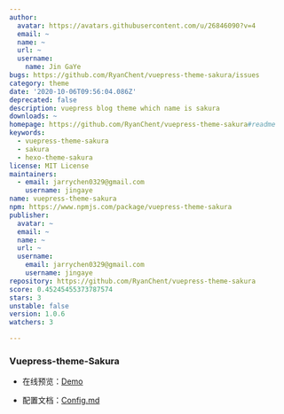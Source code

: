 ```yaml
---
author:
  avatar: https://avatars.githubusercontent.com/u/26846090?v=4
  email: ~
  name: ~
  url: ~
  username:
    name: Jin GaYe
bugs: https://github.com/RyanChent/vuepress-theme-sakura/issues
category: theme
date: '2020-10-06T09:56:04.086Z'
deprecated: false
description: vuepress blog theme which name is sakura
downloads: ~
homepage: https://github.com/RyanChent/vuepress-theme-sakura#readme
keywords:
  - vuepress-theme-sakura
  - sakura
  - hexo-theme-sakura
license: MIT License
maintainers:
  - email: jarrychen0329@gmail.com
    username: jingaye
name: vuepress-theme-sakura
npm: https://www.npmjs.com/package/vuepress-theme-sakura
publisher:
  avatar: ~
  email: ~
  name: ~
  url: ~
  username:
    email: jarrychen0329@gmail.com
    username: jingaye
repository: https://github.com/RyanChent/vuepress-theme-sakura
score: 0.45245455373787574
stars: 3
unstable: false
version: 1.0.6
watchers: 3

---
```


### Vuepress-theme-Sakura

- 在线预览：[Demo](https://jarrychen.cn)

- 配置文档：[Config.md](https://jarrychen.cn/category/frontend/vuepress-theme-sakura.html)
